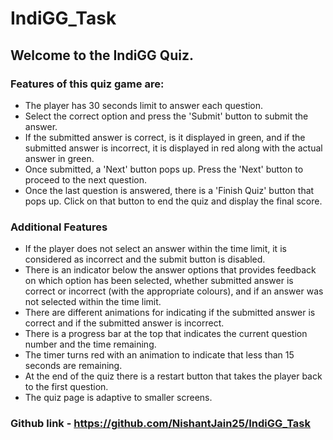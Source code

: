 # IndiGG_Task
## Welcome to the IndiGG Quiz.
### Features of this quiz game are:
* The player has 30 seconds limit to answer each question.
* Select the correct option and press the 'Submit' button to submit the answer.
* If the submitted answer is correct, is it displayed in green, and if the submitted answer is incorrect, it is displayed in red along with the actual answer in green.
* Once submitted, a 'Next' button pops up. Press the 'Next' button to proceed to the next question.
* Once the last question is answered, there is a 'Finish Quiz' button that pops up. Click on that button to end the quiz and display the final score.

### Additional Features
* If the player does not select an answer within the time limit, it is considered as incorrect and the submit button is disabled.
* There is an indicator below the answer options that provides feedback on which option has been selected, whether submitted answer is correct or incorrect (with the appropriate colours), and if an answer was not selected within the time limit.
* There are different animations for indicating if the submitted answer is correct and if the submitted answer is incorrect. 
* There is a progress bar at the top that indicates the current question number and the time remaining.
* The timer turns red with an animation to indicate that less than 15 seconds are remaining.
* At the end of the quiz there is a restart button that takes the player back to the first question.
* The quiz page is adaptive to smaller screens.

### Github link - https://github.com/NishantJain25/IndiGG_Task
